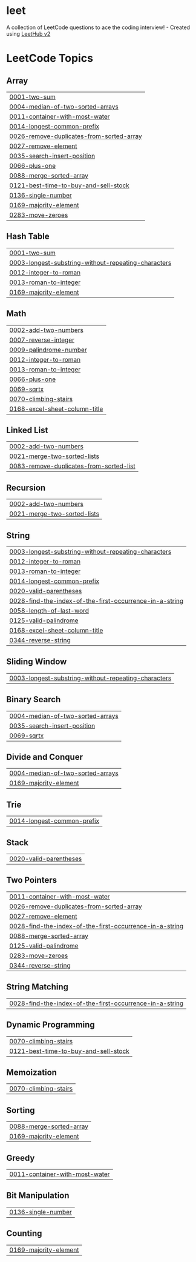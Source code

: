 # leet
A collection of LeetCode questions to ace the coding interview! - Created using [LeetHub v2](https://github.com/arunbhardwaj/LeetHub-2.0)

<!---LeetCode Topics Start-->
# LeetCode Topics
## Array
|  |
| ------- |
| [0001-two-sum](https://github.com/nmkhan9/leet/tree/master/0001-two-sum) |
| [0004-median-of-two-sorted-arrays](https://github.com/nmkhan9/leet/tree/master/0004-median-of-two-sorted-arrays) |
| [0011-container-with-most-water](https://github.com/nmkhan9/leet/tree/master/0011-container-with-most-water) |
| [0014-longest-common-prefix](https://github.com/nmkhan9/leet/tree/master/0014-longest-common-prefix) |
| [0026-remove-duplicates-from-sorted-array](https://github.com/nmkhan9/leet/tree/master/0026-remove-duplicates-from-sorted-array) |
| [0027-remove-element](https://github.com/nmkhan9/leet/tree/master/0027-remove-element) |
| [0035-search-insert-position](https://github.com/nmkhan9/leet/tree/master/0035-search-insert-position) |
| [0066-plus-one](https://github.com/nmkhan9/leet/tree/master/0066-plus-one) |
| [0088-merge-sorted-array](https://github.com/nmkhan9/leet/tree/master/0088-merge-sorted-array) |
| [0121-best-time-to-buy-and-sell-stock](https://github.com/nmkhan9/leet/tree/master/0121-best-time-to-buy-and-sell-stock) |
| [0136-single-number](https://github.com/nmkhan9/leet/tree/master/0136-single-number) |
| [0169-majority-element](https://github.com/nmkhan9/leet/tree/master/0169-majority-element) |
| [0283-move-zeroes](https://github.com/nmkhan9/leet/tree/master/0283-move-zeroes) |
## Hash Table
|  |
| ------- |
| [0001-two-sum](https://github.com/nmkhan9/leet/tree/master/0001-two-sum) |
| [0003-longest-substring-without-repeating-characters](https://github.com/nmkhan9/leet/tree/master/0003-longest-substring-without-repeating-characters) |
| [0012-integer-to-roman](https://github.com/nmkhan9/leet/tree/master/0012-integer-to-roman) |
| [0013-roman-to-integer](https://github.com/nmkhan9/leet/tree/master/0013-roman-to-integer) |
| [0169-majority-element](https://github.com/nmkhan9/leet/tree/master/0169-majority-element) |
## Math
|  |
| ------- |
| [0002-add-two-numbers](https://github.com/nmkhan9/leet/tree/master/0002-add-two-numbers) |
| [0007-reverse-integer](https://github.com/nmkhan9/leet/tree/master/0007-reverse-integer) |
| [0009-palindrome-number](https://github.com/nmkhan9/leet/tree/master/0009-palindrome-number) |
| [0012-integer-to-roman](https://github.com/nmkhan9/leet/tree/master/0012-integer-to-roman) |
| [0013-roman-to-integer](https://github.com/nmkhan9/leet/tree/master/0013-roman-to-integer) |
| [0066-plus-one](https://github.com/nmkhan9/leet/tree/master/0066-plus-one) |
| [0069-sqrtx](https://github.com/nmkhan9/leet/tree/master/0069-sqrtx) |
| [0070-climbing-stairs](https://github.com/nmkhan9/leet/tree/master/0070-climbing-stairs) |
| [0168-excel-sheet-column-title](https://github.com/nmkhan9/leet/tree/master/0168-excel-sheet-column-title) |
## Linked List
|  |
| ------- |
| [0002-add-two-numbers](https://github.com/nmkhan9/leet/tree/master/0002-add-two-numbers) |
| [0021-merge-two-sorted-lists](https://github.com/nmkhan9/leet/tree/master/0021-merge-two-sorted-lists) |
| [0083-remove-duplicates-from-sorted-list](https://github.com/nmkhan9/leet/tree/master/0083-remove-duplicates-from-sorted-list) |
## Recursion
|  |
| ------- |
| [0002-add-two-numbers](https://github.com/nmkhan9/leet/tree/master/0002-add-two-numbers) |
| [0021-merge-two-sorted-lists](https://github.com/nmkhan9/leet/tree/master/0021-merge-two-sorted-lists) |
## String
|  |
| ------- |
| [0003-longest-substring-without-repeating-characters](https://github.com/nmkhan9/leet/tree/master/0003-longest-substring-without-repeating-characters) |
| [0012-integer-to-roman](https://github.com/nmkhan9/leet/tree/master/0012-integer-to-roman) |
| [0013-roman-to-integer](https://github.com/nmkhan9/leet/tree/master/0013-roman-to-integer) |
| [0014-longest-common-prefix](https://github.com/nmkhan9/leet/tree/master/0014-longest-common-prefix) |
| [0020-valid-parentheses](https://github.com/nmkhan9/leet/tree/master/0020-valid-parentheses) |
| [0028-find-the-index-of-the-first-occurrence-in-a-string](https://github.com/nmkhan9/leet/tree/master/0028-find-the-index-of-the-first-occurrence-in-a-string) |
| [0058-length-of-last-word](https://github.com/nmkhan9/leet/tree/master/0058-length-of-last-word) |
| [0125-valid-palindrome](https://github.com/nmkhan9/leet/tree/master/0125-valid-palindrome) |
| [0168-excel-sheet-column-title](https://github.com/nmkhan9/leet/tree/master/0168-excel-sheet-column-title) |
| [0344-reverse-string](https://github.com/nmkhan9/leet/tree/master/0344-reverse-string) |
## Sliding Window
|  |
| ------- |
| [0003-longest-substring-without-repeating-characters](https://github.com/nmkhan9/leet/tree/master/0003-longest-substring-without-repeating-characters) |
## Binary Search
|  |
| ------- |
| [0004-median-of-two-sorted-arrays](https://github.com/nmkhan9/leet/tree/master/0004-median-of-two-sorted-arrays) |
| [0035-search-insert-position](https://github.com/nmkhan9/leet/tree/master/0035-search-insert-position) |
| [0069-sqrtx](https://github.com/nmkhan9/leet/tree/master/0069-sqrtx) |
## Divide and Conquer
|  |
| ------- |
| [0004-median-of-two-sorted-arrays](https://github.com/nmkhan9/leet/tree/master/0004-median-of-two-sorted-arrays) |
| [0169-majority-element](https://github.com/nmkhan9/leet/tree/master/0169-majority-element) |
## Trie
|  |
| ------- |
| [0014-longest-common-prefix](https://github.com/nmkhan9/leet/tree/master/0014-longest-common-prefix) |
## Stack
|  |
| ------- |
| [0020-valid-parentheses](https://github.com/nmkhan9/leet/tree/master/0020-valid-parentheses) |
## Two Pointers
|  |
| ------- |
| [0011-container-with-most-water](https://github.com/nmkhan9/leet/tree/master/0011-container-with-most-water) |
| [0026-remove-duplicates-from-sorted-array](https://github.com/nmkhan9/leet/tree/master/0026-remove-duplicates-from-sorted-array) |
| [0027-remove-element](https://github.com/nmkhan9/leet/tree/master/0027-remove-element) |
| [0028-find-the-index-of-the-first-occurrence-in-a-string](https://github.com/nmkhan9/leet/tree/master/0028-find-the-index-of-the-first-occurrence-in-a-string) |
| [0088-merge-sorted-array](https://github.com/nmkhan9/leet/tree/master/0088-merge-sorted-array) |
| [0125-valid-palindrome](https://github.com/nmkhan9/leet/tree/master/0125-valid-palindrome) |
| [0283-move-zeroes](https://github.com/nmkhan9/leet/tree/master/0283-move-zeroes) |
| [0344-reverse-string](https://github.com/nmkhan9/leet/tree/master/0344-reverse-string) |
## String Matching
|  |
| ------- |
| [0028-find-the-index-of-the-first-occurrence-in-a-string](https://github.com/nmkhan9/leet/tree/master/0028-find-the-index-of-the-first-occurrence-in-a-string) |
## Dynamic Programming
|  |
| ------- |
| [0070-climbing-stairs](https://github.com/nmkhan9/leet/tree/master/0070-climbing-stairs) |
| [0121-best-time-to-buy-and-sell-stock](https://github.com/nmkhan9/leet/tree/master/0121-best-time-to-buy-and-sell-stock) |
## Memoization
|  |
| ------- |
| [0070-climbing-stairs](https://github.com/nmkhan9/leet/tree/master/0070-climbing-stairs) |
## Sorting
|  |
| ------- |
| [0088-merge-sorted-array](https://github.com/nmkhan9/leet/tree/master/0088-merge-sorted-array) |
| [0169-majority-element](https://github.com/nmkhan9/leet/tree/master/0169-majority-element) |
## Greedy
|  |
| ------- |
| [0011-container-with-most-water](https://github.com/nmkhan9/leet/tree/master/0011-container-with-most-water) |
## Bit Manipulation
|  |
| ------- |
| [0136-single-number](https://github.com/nmkhan9/leet/tree/master/0136-single-number) |
## Counting
|  |
| ------- |
| [0169-majority-element](https://github.com/nmkhan9/leet/tree/master/0169-majority-element) |
<!---LeetCode Topics End-->